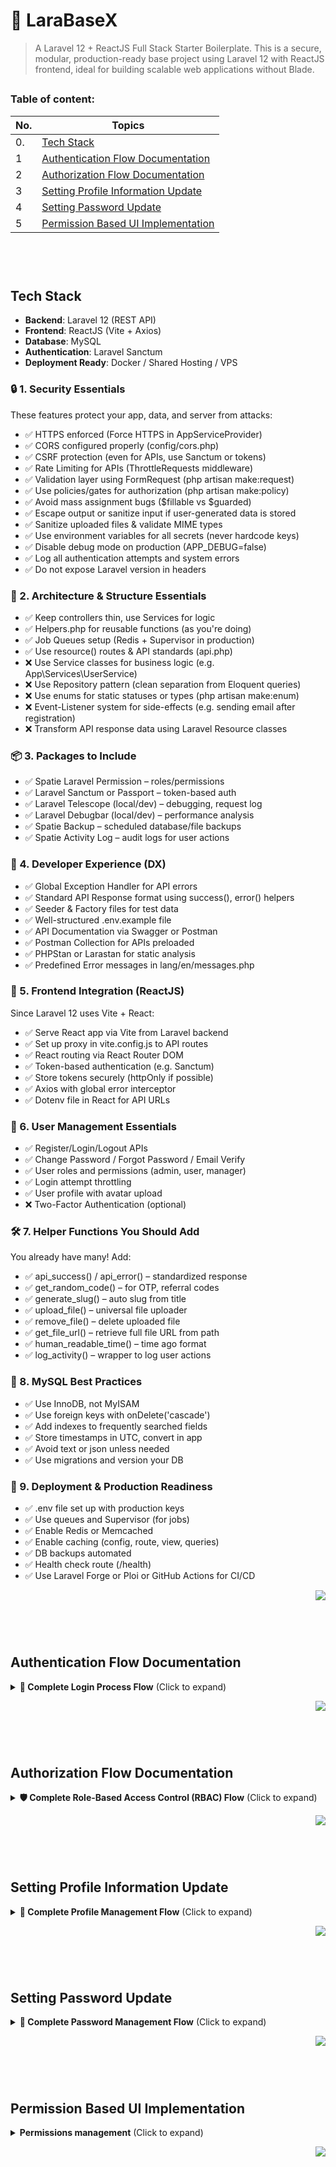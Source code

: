 # 🚀 LaraBaseX

> A Laravel 12 + ReactJS Full Stack Starter Boilerplate.
This is a secure, modular, production-ready base project using Laravel 12 with ReactJS frontend, ideal for building scalable web applications without Blade.

<div id="top"></div>

##

### Table of content:

| No. | Topics                                                                                  |
| --- | --------------------------------------------------------------------------------------- |
| 0.  | [Tech Stack](#tech-stack)                                                               |
| 1   | [Authentication Flow Documentation](#authentication-flow-documentation)                 |
| 2   | [Authorization Flow Documentation](#authorization-flow-documentation)                   |
| 3   | [Setting Profile Information Update](#setting-profile-information-update)               |
| 4   | [Setting Password Update](#setting-password-update)                                     |
| 5   | [Permission Based UI Implementation](#permission-based-ui-implementation)               |

<br>

<br>

#



## Tech Stack

- **Backend**: Laravel 12 (REST API)
- **Frontend**: ReactJS (Vite + Axios)
- **Database**: MySQL
- **Authentication**: Laravel Sanctum
- **Deployment Ready**: Docker / Shared Hosting / VPS



### 🔒 1. Security Essentials
These features protect your app, data, and server from attacks:

- ✅ HTTPS enforced (Force HTTPS in AppServiceProvider)
- ✅ CORS configured properly (config/cors.php)
- ✅ CSRF protection (even for APIs, use Sanctum or tokens)
- ✅ Rate Limiting for APIs (ThrottleRequests middleware)
- ✅ Validation layer using FormRequest (php artisan make:request)
- ✅ Use policies/gates for authorization (php artisan make:policy)
- ✅ Avoid mass assignment bugs ($fillable vs $guarded)
- ✅ Escape output or sanitize input if user-generated data is stored
- ✅ Sanitize uploaded files & validate MIME types
- ✅ Use environment variables for all secrets (never hardcode keys)
- ✅ Disable debug mode on production (APP_DEBUG=false)
- ✅ Log all authentication attempts and system errors
- ✅ Do not expose Laravel version in headers


### 🧱 2. Architecture & Structure Essentials
- ✅ Keep controllers thin, use Services for logic
- ✅ Helpers.php for reusable functions (as you're doing)
- ✅ Job Queues setup (Redis + Supervisor in production)
- ✅ Use resource() routes & API standards (api.php)
- ❌ Use Service classes for business logic (e.g. App\Services\UserService)
- ❌ Use Repository pattern (clean separation from Eloquent queries)
- ❌ Use enums for static statuses or types (php artisan make:enum)
- ❌ Event-Listener system for side-effects (e.g. sending email after registration)
- ❌ Transform API response data using Laravel Resource classes


### 📦 3. Packages to Include
- ✅ Spatie Laravel Permission – roles/permissions
- ✅ Laravel Sanctum or Passport – token-based auth
- ✅ Laravel Telescope (local/dev) – debugging, request log
- ✅ Laravel Debugbar (local/dev) – performance analysis
- ✅ Spatie Backup – scheduled database/file backups
- ✅ Spatie Activity Log – audit logs for user actions


### 🧠 4. Developer Experience (DX)
- ✅ Global Exception Handler for API errors
- ✅ Standard API Response format using success(), error() helpers
- ✅ Seeder & Factory files for test data
- ✅ Well-structured .env.example file
- ✅ API Documentation via Swagger or Postman
- ✅ Postman Collection for APIs preloaded
- ✅ PHPStan or Larastan for static analysis
- ✅ Predefined Error messages in lang/en/messages.php


### 🧰 5. Frontend Integration (ReactJS)
Since Laravel 12 uses Vite + React:

- ✅ Serve React app via Vite from Laravel backend
- ✅ Set up proxy in vite.config.js to API routes
- ✅ React routing via React Router DOM
- ✅ Token-based authentication (e.g. Sanctum)
- ✅ Store tokens securely (httpOnly if possible)
- ✅ Axios with global error interceptor
- ✅ Dotenv file in React for API URLs


### 🔐 6. User Management Essentials
- ✅ Register/Login/Logout APIs
- ✅ Change Password / Forgot Password / Email Verify
- ✅ User roles and permissions (admin, user, manager)
- ✅ Login attempt throttling
- ✅ User profile with avatar upload
- ❌ Two-Factor Authentication (optional)


### 🛠️ 7. Helper Functions You Should Add
You already have many! Add:

- ✅ api_success() / api_error() – standardized response
- ✅ get_random_code() – for OTP, referral codes
- ✅ generate_slug() – auto slug from title
- ✅ upload_file() – universal file uploader
- ✅ remove_file() – delete uploaded file
- ✅ get_file_url() – retrieve full file URL from path
- ✅ human_readable_time() – time ago format
- ✅ log_activity() – wrapper to log user actions


### 💾 8. MySQL Best Practices
- ✅ Use InnoDB, not MyISAM
- ✅ Use foreign keys with onDelete('cascade')
- ✅ Add indexes to frequently searched fields
- ✅ Store timestamps in UTC, convert in app
- ✅ Avoid text or json unless needed
- ✅ Use migrations and version your DB


### 🔄 9. Deployment & Production Readiness
- ✅ .env file set up with production keys
- ✅ Use queues and Supervisor (for jobs)
- ✅ Enable Redis or Memcached
- ✅ Enable caching (config, route, view, queries)
- ✅ DB backups automated
- ✅ Health check route (/health)
- ✅ Use Laravel Forge or Ploi or GitHub Actions for CI/CD


<p align="right"><a href="#top"><img src="https://img.shields.io/badge/-Back%20to%20Top-blueviolet?style=for-the-badge" /></a></p>

<br>

<br>

#

## Authentication Flow Documentation

<details>
<summary><strong>🔐 Complete Login Process Flow</strong> (Click to expand)</summary>

### Complete Login Process Flow
Understanding how user authentication works from frontend to backend and database.

#### 🎯 Step-by-Step Login Flow

**1. User visits login page**

```php
GET /login → AuthenticatedSessionController@create() → returns Inertia::render('auth/login')
```

**2. Login form displayed**

```typescript
resources/js/pages/auth/login.tsx renders with email/password fields
```

**3. User submits form**

```php
POST /login → AuthenticatedSessionController@store(LoginRequest $request)
```

**4. Login validation & authentication**

```php
LoginRequest validates email/password → Auth::attempt() tries to log user in
```

**5. Successful login redirect**

```php
return redirect()->intended(RouteServiceProvider::HOME);
// RouteServiceProvider::HOME = '/dashboard'
```

**6. Dashboard redirect route**

```php
GET /dashboard → redirects to /admin/dashboard (from backend.php)
```

**7. Admin dashboard loads**

```php
GET /admin/dashboard → DashboardController@index() → Inertia::render('dashboard')
```

**8. Final page rendered**

```typescript
resources/js/pages/dashboard.tsx displays the admin dashboard
```

#### 📋 Files Involved in Authentication

| Step | File | Purpose |
|------|------|---------|
| 1 | `routes/auth.php` | Defines login routes |
| 2 | `AuthenticatedSessionController.php` | Handles login logic |
| 3 | `auth/login.tsx` | Login form UI |
| 4 | `LoginRequest.php` | Validates credentials |
| 5 | `RouteServiceProvider.php` | Defines redirect destination |
| 6 | `routes/backend.php` | Dashboard redirect route |
| 7 | `DashboardController.php` | Dashboard data & logic |
| 8 | `dashboard.tsx` | Dashboard UI |

#### 🛡️ Security Requirements

For login to succeed, **ALL** of these must be true:

| Requirement | Check | Location |
|-------------|-------|----------|
| **Email exists** | `users.email` must match | MySQL Database |
| **Password correct** | Hashed password must verify | MySQL Database |
| **User active** | `users.status = 'ACTIVE'` | User Model |
| **Account not locked** | Rate limiting checks | LoginRequest |
| **Proper permissions** | Role/permission validation | Custom Middleware |

#### 🔐 What Happens During Authentication

```php
// When user submits login form, Laravel does:
1. SELECT * FROM users WHERE email = 'user@example.com'
2. password_verify('user-entered-password', $user->password)
3. Check if user status is ACTIVE
4. Validate user roles/permissions
5. If ALL checks pass → Login SUCCESS
6. If ANY check fails → Login FAILS
```

#### ❌ Common Login Failures

```php
// Wrong email
Auth::attempt(['email' => 'wrong@email.com', 'password' => 'anything'])
// Result: FALSE - No user found with that email

// Correct email, wrong password
Auth::attempt(['email' => 'user@example.com', 'password' => 'wrongpassword'])
// Result: FALSE - Password doesn't match hash in database

// User exists but INACTIVE status
// Custom middleware blocks access even if login succeeds
```

#### 🔑 Key Security Points

- **Database Validation**: Without correct credentials in MySQL `users` table, login is impossible
- **Password Hashing**: Passwords are hashed using Laravel's secure bcrypt algorithm
- **Session Management**: Successful login creates secure session tokens
- **Middleware Protection**: Custom middleware validates user status and permissions
- **Rate Limiting**: Failed login attempts are throttled to prevent brute force attacks

#### 📝 Authentication Middleware Stack

After successful login, protected routes use this middleware stack:

```php
Route::middleware(['auth', 'verified', 'admin', 'preventBackHistory'])->group(function () {
    // Protected admin routes
});
```

- **auth**: Ensures user is authenticated
- **verified**: Ensures email is verified (if required)
- **admin**: Custom middleware checking admin permissions
- **preventBackHistory**: Prevents browser back button after logout

</details>


<p align="right"><a href="#top"><img src="https://img.shields.io/badge/-Back%20to%20Top-blueviolet?style=for-the-badge" /></a></p>



<br>

<br>

#

## Authorization Flow Documentation

<details>
<summary><strong>🛡️ Complete Role-Based Access Control (RBAC) Flow</strong> (Click to expand)</summary>

### Complete Role-Based Access Control (RBAC) Flow
Understanding how user authorization works from registration to protected resource access.

#### 🎯 Step-by-Step Authorization Flow

**1. User Registration with Role Assignment**

```php
POST /register → RegisteredUserController@store() → User created with 'User' role and 'INACTIVE' status
```

**2. Admin Approval Process**

```php
Admin changes user status: 'INACTIVE' → 'ACTIVE' in admin panel
```

**3. User Login Attempt**

```php
POST /login → AuthenticatedSessionController@store() → Authentication succeeds
```

**4. Protected Route Access**

```php
GET /admin/dashboard → Middleware stack: ['auth', 'verified', 'admin', 'preventBackHistory']
```

**5. AdminAccess Middleware Validation**

```php
AdminAccess middleware validates:
1. Authentication status
2. User status (ACTIVE/INACTIVE)
3. User roles (RootUser/Admin/User)
4. Specific permissions for the route
```

**6. Permission-Based Access Control**

```php
Route: admin/dashboard → Permission: dashboard-view → Access Granted/Denied
```

**7. Final Access Decision**

```php
if (hasPermission) → Proceed to controller
else → Access Denied (403)
```

#### 📋 Files Involved in Authorization

| Step | File | Purpose |
|------|------|---------|
| 1 | `RegisteredUserController.php` | Assigns default 'User' role to new users |
| 2 | `AdminAccess.php` | Main authorization middleware |
| 3 | `User.php` model | Role/permission relationships |
| 4 | `routes/backend.php` | Protected route definitions |
| 5 | `DashboardController.php` | Resource access control |
| 6 | Database tables | `roles`, `permissions`, `role_has_permissions` |

#### 🛡️ Authorization Security Levels

Authorization happens in **4 security levels**:

| Level | Check | Middleware/Location | Action if Fails |
|-------|-------|-------------------|-----------------|
| **Level 1** | Authentication | `auth` middleware | Redirect to login |
| **Level 2** | User Status | `AdminAccess` middleware | Access denied |
| **Level 3** | Role Validation | `AdminAccess` middleware | Access denied |
| **Level 4** | Permission Check | `AdminAccess` middleware | Access denied |

#### 🔐 Role & Permission Structure

```php
// Role Hierarchy (from highest to lowest access)
RootUser → Admin → User

// Permission Mapping Example:
Route: admin/users → Permission: user-view
Route: admin/users (POST) → Permission: user-store
Route: admin/users/{user} (PUT) → Permission: user-update
```

#### 📊 Current Role Permissions

| Role | Status | Permissions | Access Level |
|------|--------|-------------|--------------|
| **RootUser** | ACTIVE | All 14 permissions | Full system access |
| **Admin** | ACTIVE | Configurable subset | Partial admin access |
| **User** | INACTIVE → ACTIVE | `dashboard-view` only | Basic dashboard access |

**RootUser Permissions:**
```
- dashboard-view, role-view, role-store, role-update, role-permission
- user-view, user-store, user-update
- employee-view, employee-store, employee-update
- enquiry-view, enquiry-store, enquiry-update
```

**User Permissions:**
```
- dashboard-view (basic dashboard access only)
```

#### 🚦 Authorization Decision Process

```php
// AdminAccess Middleware Logic Flow:

1. Authentication Check
   if (!Auth::check()) → return redirect('/login')

2. User Status Check
   if ($user->status !== 'ACTIVE') → return access_denied()

3. Super Admin Bypass
   if ($user->hasRole(['RootUser', 'SuperAdmin'])) → return next($request)

4. Permission Extraction
   $route = 'admin/dashboard' → $permission = 'dashboard-view'

5. Permission Check
   if ($user->can($permission)) → return next($request)
   else → return access_denied()
```

#### 🔄 User Lifecycle & Authorization States

```mermaid
Registration → INACTIVE + User Role → Admin Approval → ACTIVE Status → Login → Permission Check → Access Granted/Denied
```

**State Transitions:**
```php
// New User Registration
User::create([
    'status' => 'INACTIVE',  // Cannot login
    'role' => 'User'         // Basic permissions when activated
]);

// Admin Activation
$user->update(['status' => 'ACTIVE']); // Can now login

// Role Upgrade (if needed)
$user->assignRole('Admin'); // Gets additional permissions
```

#### ❌ Common Authorization Failures

```php
// Scenario 1: Inactive User
$user->status = 'INACTIVE' → Access denied (even with correct role)

// Scenario 2: Insufficient Role
$user->hasRole('User') but route needs 'Admin' → Access denied

// Scenario 3: Missing Permission
$user->hasRole('Admin') but lacks 'user-delete' permission → Access denied

// Scenario 4: Route Permission Not Found
Route has no mapped permission → Access denied (fail-safe)
```

#### 🛠️ Permission Mapping System

The system uses **dynamic permission mapping** based on route patterns:

```php
// Route Pattern → Permission Pattern
admin/{resource} → {resource}-view
admin/{resource} (POST) → {resource}-store
admin/{resource}/{id} (PUT) → {resource}-update
admin/{resource}/{id} (DELETE) → {resource}-destroy

// Examples:
admin/users → user-view
admin/users (POST) → user-store
admin/users/123 (PUT) → user-update
admin/roles/456/permission → role-permission
```

#### 🔑 Key Authorization Features

- **Role-Based Access Control**: Users assigned roles with specific permissions
- **Dynamic Permission Checking**: Permissions mapped from route patterns
- **Multi-Level Security**: 4-layer validation (auth → status → role → permission)
- **Emergency Access**: RootUser bypasses all permission checks
- **Fail-Safe Design**: Unknown routes/permissions default to access denied
- **Comprehensive Logging**: All access attempts logged for security audit

#### 📝 Authorization Middleware Configuration

```php
// Protected Routes Configuration
Route::middleware(['auth', 'verified', 'admin', 'preventBackHistory'])->group(function () {
    Route::prefix('admin')->name('admin.')->group(function () {
        Route::get('dashboard', [DashboardController::class, 'index'])->name('dashboard.index');
        // Each route automatically mapped to required permission
    });
});
```

**Middleware Responsibilities:**
- **auth**: Basic authentication validation
- **verified**: Email verification (if enabled)
- **admin**: Role-based authorization (our custom middleware)
- **preventBackHistory**: Security measure for sensitive pages

#### 🎯 Authorization Security Benefits

- **✅ Granular Access Control**: Each route protected by specific permissions
- **✅ Role Hierarchy**: Clear privilege levels from User to RootUser
- **✅ Admin Approval Workflow**: New users require explicit activation
- **✅ Dynamic Permission System**: Easy to add new protected routes
- **✅ Emergency Access**: RootUser always has system access
- **✅ Comprehensive Audit**: All authorization decisions logged
- **✅ Fail-Safe Default**: Deny access when in doubt


</details>

<p align="right"><a href="#top"><img src="https://img.shields.io/badge/-Back%20to%20Top-blueviolet?style=for-the-badge" /></a></p>



<br>

<br>

#

## Setting Profile Information Update

<details>
<summary><strong>👤 Complete Profile Management Flow</strong> (Click to expand)</summary>

### Complete Profile Management Flow
Understanding how authenticated users can update their personal information (name and email).

#### 🎯 Step-by-Step Profile Update Flow

**1. User accesses profile settings**

```php
GET /settings/profile → ProfileController@edit() → returns Inertia::render('settings/profile')
```

**2. Profile form displayed**

```typescript
resources/js/pages/settings/profile.tsx renders with first_name, last_name, and email fields
```

**3. User modifies information**

```typescript
Form fields auto-populate with current user data from auth.user object
```

**4. User submits form**

```php
PATCH /settings/profile → ProfileController@update(ProfileUpdateRequest $request)
```

**5. Backend validation**

```php
ProfileUpdateRequest validates:
- first_name: required, string, max:255
- last_name: nullable, string, max:255
- email: required, unique (except current user), valid email format
```

**6. Email verification check**

```php
if (email changed) → set email_verified_at = null → triggers verification process
```

**7. Profile updated & saved**

```php
$user->fill($validated_data) → $user->save() → redirect back to profile page
```

**8. Success feedback displayed**

```typescript
"Saved" message shows briefly using Transition component
```

#### 📋 Files Involved in Profile Update

| Step | File | Purpose |
|------|------|---------|
| 1 | `routes/settings.php` | Defines profile routes |
| 2 | `ProfileController.php` | Handles profile logic |
| 3 | `settings/profile.tsx` | Profile form UI |
| 4 | `ProfileUpdateRequest.php` | Validates profile data |
| 5 | `User.php` model | User data storage |
| 6 | `SettingsLayout.tsx` | Settings page wrapper |

#### 🛡️ Profile Update Security Features

Profile updates include these security measures:

| Security Layer | Check | Purpose |
|----------------|-------|---------|
| **Authentication** | Must be logged in | Only auth users can update profile |
| **Ownership** | Only update own profile | Users can't modify other profiles |
| **Email Uniqueness** | Email must be unique in system | Prevents duplicate accounts |
| **Data Validation** | Required fields & format validation | Ensures data integrity |
| **Email Verification** | Reset verification on email change | Confirms new email ownership |

#### 🔐 Profile Form Fields & Validation

```typescript
// Profile Form Structure
type ProfileForm = {
    first_name: string;  // Required, max 255 chars
    last_name: string;   // Optional, max 255 chars
    email: string;       // Required, valid email, unique
};

// Form Initialization
const { data, setData, patch } = useForm<ProfileForm>({
    first_name: auth.user.first_name || '',
    last_name: auth.user.last_name || '',
    email: auth.user.email,
});
```

#### 📊 Profile Update Process Details

**Frontend Form Handling:**
```typescript
// Real-time data binding
onChange={(e) => setData('first_name', e.target.value)}

// Form submission
patch(route('profile.update'), { preserveScroll: true });

// Success feedback
{recentlySuccessful && <p>Saved</p>}
```

**Backend Processing:**
```php
// Validation through ProfileUpdateRequest
$validated = $request->validated();

// Fill user model with new data
$request->user()->fill($validated);

// Handle email changes
if ($request->user()->isDirty('email')) {
    $request->user()->email_verified_at = null;
}

// Save changes
$request->user()->save();
```

#### 🔄 Email Verification Workflow

When user changes email address:

```php
1. New email is saved to database
2. email_verified_at is set to NULL
3. User must verify new email address
4. Verification link sent to new email
5. Until verified, some features may be restricted
```

**Email Verification UI:**
```typescript
{mustVerifyEmail && auth.user.email_verified_at === null && (
    <div>
        <p>Your email address is unverified.</p>
        <Link href={route('verification.send')}>
            Click here to resend verification email
        </Link>
    </div>
)}
```

#### ❌ Common Profile Update Failures

```php
// Validation Failures:

// Empty first name
'first_name' => '' → Error: "The first name field is required"

// Duplicate email
'email' => 'existing@email.com' → Error: "The email has already been taken"

// Invalid email format
'email' => 'not-an-email' → Error: "The email must be a valid email address"

// First name too long
'first_name' => str_repeat('A', 256) → Error: "First name may not be greater than 255 characters"
```

#### 🎨 UI/UX Features

**Responsive Design:**
```typescript
// Mobile: Stacked layout
<div className="grid grid-cols-1 gap-4 md:grid-cols-2">

// Desktop: Side-by-side first_name and last_name
```

**Form Accessibility:**
```typescript
// Proper labels and autocomplete
<Label htmlFor="first_name">First Name</Label>
<Input autoComplete="given-name" />

// Error message display
<InputError message={errors.first_name} />
```

**Visual Feedback:**
```typescript
// Loading state
<Button disabled={processing}>Save</Button>

// Success animation
<Transition show={recentlySuccessful}>
    <p>Saved</p>
</Transition>
```

#### 🔑 Key Profile Management Features

- **✅ Real-time Validation**: Immediate feedback on form errors
- **✅ Responsive Design**: Works on mobile and desktop devices
- **✅ Auto-population**: Form loads with current user data
- **✅ Email Verification**: Automatically triggers when email changes
- **✅ Security First**: Only authenticated users can access
- **✅ Data Integrity**: Comprehensive validation rules
- **✅ User Experience**: Smooth transitions and clear feedback

#### 📝 Profile Settings Integration

Profile updates integrate with the broader settings system:

```typescript
// Settings Layout Navigation
<SettingsLayout>
    {/* Profile form content */}
    <DeleteUser /> {/* Account deletion component */}
</SettingsLayout>
```

**Settings Navigation:**
- Profile Information (current page)
- Password Update
- Account Deletion
- Other settings sections

#### 🛠️ Technical Implementation Notes

**Inertia.js Integration:**
```php
// Controller returns Inertia response
return Inertia::render('settings/profile', [
    'mustVerifyEmail' => $request->user() instanceof MustVerifyEmail,
    'status' => session('status'),
]);
```

**Form Request Validation:**
```php
// Custom validation rules in ProfileUpdateRequest
Rule::unique(User::class)->ignore($this->user()->id)
// Allows user to keep their current email while preventing duplicates
```

**State Management:**
```typescript
// Inertia useForm hook manages form state
const { data, setData, patch, errors, processing, recentlySuccessful } = useForm();
```

This profile management system provides a secure, user-friendly way for authenticated users to maintain their personal information while ensuring data integrity and security throughout the process.

</details>

<p align="right"><a href="#top"><img src="https://img.shields.io/badge/-Back%20to%20Top-blueviolet?style=for-the-badge" /></a></p>



<br>

<br>

#

## Setting Password Update

<details>
<summary><strong>🔐 Complete Password Management Flow</strong> (Click to expand)</summary>

### Complete Password Management Flow
Understanding how authenticated users can securely update their account passwords.

#### 🎯 Step-by-Step Password Update Flow

**1. User accesses password settings**

```php
GET /settings/password → PasswordController@edit() → returns Inertia::render('settings/password')
```

**2. Password form displayed**

```typescript
resources/js/pages/settings/password.tsx renders with current_password, password, and password_confirmation fields
```

**3. User enters password information**

```typescript
Form requires: current password, new password, and password confirmation
```

**4. User submits form**

```php
PUT /settings/password → PasswordController@update(Request $request)
```

**5. Backend validation**

```php
Request validates:
- current_password: required, must match current user password
- password: required, must meet Password::defaults() rules, confirmed
- password_confirmation: must match password field
```

**6. Password hashing & update**

```php
Hash::make($validated['password']) → User password updated in database
```

**7. Success response**

```php
return back() → redirects to password settings page
```

**8. Success feedback displayed**

```typescript
"Saved" message shows briefly using Transition component
```

#### 📋 Files Involved in Password Update

| Step | File | Purpose |
|------|------|---------|
| 1 | `routes/settings.php` | Defines password routes |
| 2 | `Settings/PasswordController.php` | Handles password logic |
| 3 | `settings/password.tsx` | Password form UI |
| 4 | `Request` validation | Built-in Laravel validation |
| 5 | `User.php` model | Password storage |
| 6 | `SettingsLayout.tsx` | Settings page wrapper |

#### 🛡️ Password Update Security Features

Password updates include multiple security layers:

| Security Layer | Check | Purpose |
|----------------|-------|---------|
| **Authentication** | Must be logged in | Only auth users can change password |
| **Current Password** | Must provide current password | Prevents unauthorized changes |
| **Password Strength** | Must meet Password::defaults() rules | Ensures strong passwords |
| **Confirmation** | Must confirm new password | Prevents typos |
| **Secure Hashing** | bcrypt/Argon2 hashing | Passwords stored securely |

#### 🔐 Password Form Fields & Validation

```typescript
// Password Form Structure
type PasswordForm = {
    current_password: string;      // Required, must match current
    password: string;              // Required, must meet strength rules
    password_confirmation: string; // Required, must match password
};

// Form Initialization
const { data, setData, put } = useForm({
    current_password: '',
    password: '',
    password_confirmation: '',
});
```

#### 📊 Password Validation Rules

**Laravel Password::defaults() includes:**
```php
- Minimum 8 characters
- At least one uppercase letter (A-Z)
- At least one lowercase letter (a-z)
- At least one number (0-9)
- At least one special character (!@#$%^&*)
- Must be confirmed (password_confirmation field)
```

**Additional Security Rules:**
```php
- current_password: Must match user's existing password
- Cannot be empty or null
- Real-time validation on frontend
- Secure hashing using Hash::make()
```

#### 🔄 Password Update Process Details

**Frontend Form Handling:**
```typescript
// Real-time data binding
onChange={(e) => setData('password', e.target.value)}

// Form submission with error handling
put(route('password.update'), {
    preserveScroll: true,
    onSuccess: () => reset(),
    onError: (errors) => {
        // Focus on error fields and reset sensitive data
        if (errors.password) {
            reset('password', 'password_confirmation');
            passwordInput.current?.focus();
        }
        if (errors.current_password) {
            reset('current_password');
            currentPasswordInput.current?.focus();
        }
    },
});
```

**Backend Processing:**
```php
// Comprehensive validation
$validated = $request->validate([
    'current_password' => ['required', 'current_password'],
    'password' => ['required', Password::defaults(), 'confirmed'],
]);

// Secure password update
$request->user()->update([
    'password' => Hash::make($validated['password']),
]);

// Return to settings page
return back();
```

#### ❌ Common Password Update Failures

```php
// Validation Failures:

// Wrong current password
'current_password' => 'wrongpassword' → Error: "The current password is incorrect"

// Weak new password
'password' => '123' → Error: "Password must be at least 8 characters"

// Password mismatch
'password' => 'NewPass123!'
'password_confirmation' => 'DifferentPass' → Error: "Password confirmation does not match"

// Missing uppercase letter
'password' => 'newpass123!' → Error: "Password must contain at least one uppercase letter"

// Missing special character
'password' => 'NewPass123' → Error: "Password must contain at least one special character"
```

#### 🎨 UI/UX Features

**Security-First Design:**
```typescript
// All password fields use type="password"
<Input type="password" autoComplete="current-password" />
<Input type="password" autoComplete="new-password" />

// Auto-focus on error fields
passwordInput.current?.focus();
currentPasswordInput.current?.focus();
```

**Form Accessibility:**
```typescript
// Proper labels and autocomplete
<Label htmlFor="current_password">Current password</Label>
<Input autoComplete="current-password" />

// Clear error messages
<InputError message={errors.current_password} />
```

**Visual Feedback:**
```typescript
// Loading state prevents multiple submissions
<Button disabled={processing}>Save password</Button>

// Success animation
<Transition show={recentlySuccessful}>
    <p>Saved</p>
</Transition>
```

#### 🔒 Advanced Security Features

**Error Handling & Data Protection:**
```typescript
// Automatic form reset on success
onSuccess: () => reset()

// Selective field reset on errors
onError: (errors) => {
    if (errors.password) {
        reset('password', 'password_confirmation');
    }
    if (errors.current_password) {
        reset('current_password');
    }
}
```

**Backend Security Measures:**
```php
// Current password verification
'current_password' => ['required', 'current_password']

// Strong password enforcement
'password' => ['required', Password::defaults(), 'confirmed']

// Secure hashing algorithm
Hash::make($validated['password'])
```

#### 🔑 Key Password Management Features

- **✅ Current Password Verification**: Must know current password to change
- **✅ Strong Password Enforcement**: Laravel's Password::defaults() rules
- **✅ Password Confirmation**: Prevents typos with confirmation field
- **✅ Secure Hashing**: Uses Laravel's secure Hash::make() method
- **✅ Error Handling**: Smart field focus and data reset on errors
- **✅ Form Security**: Auto-reset sensitive data after submission
- **✅ User Experience**: Clear feedback and loading states

#### 📝 Password Settings Integration

Password updates integrate with the broader settings system:

```typescript
// Settings Layout Navigation
<SettingsLayout>
    <HeadingSmall
        title="Update password"
        description="Ensure your account is using a long, random password to stay secure"
    />
    {/* Password form content */}
</SettingsLayout>
```

**Settings Navigation:**
- Profile Information
- Password Update (current page)
- Account Deletion
- Other settings sections

#### 🛠️ Technical Implementation Notes

**Inertia.js Integration:**
```php
// Simple controller response
return Inertia::render('settings/password');
// No additional data needed - form handles state internally
```

**Laravel Validation Rules:**
```php
// Built-in current password validation
'current_password' => ['required', 'current_password']

// Laravel's default password strength rules
Password::defaults() // Configurable in AppServiceProvider if needed
```

**State Management:**
```typescript
// Inertia useForm hook with refs for focus management
const { data, setData, put, reset, errors, processing, recentlySuccessful } = useForm();
const passwordInput = useRef<HTMLInputElement>(null);
const currentPasswordInput = useRef<HTMLInputElement>(null);
```

#### 🎯 Password Security Benefits

- **✅ Multi-Layer Validation**: Current password + strength rules + confirmation
- **✅ Secure Storage**: Passwords hashed with Laravel's secure algorithms
- **✅ User-Friendly Errors**: Clear validation messages and field focus
- **✅ Form Security**: Automatic sensitive data cleanup
- **✅ Authentication Required**: Only logged-in users can change passwords
- **✅ Real-Time Feedback**: Immediate validation and success confirmation
- **✅ Accessibility Compliant**: Proper labels, autocomplete, and focus management

This password management system provides enterprise-grade security while maintaining an excellent user experience, ensuring users can easily maintain strong, secure passwords for their accounts.

</details>

<p align="right"><a href="#top"><img src="https://img.shields.io/badge/-Back%20to%20Top-blueviolet?style=for-the-badge" /></a></p>



<br>

<br>

#

## Permission Based UI Implementation

<details>
<summary><strong>Permissions management</strong> (Click to expand)</summary>

### Summary
Implemented a comprehensive permission-based UI system that will solve your 403 error issues and provide a better user experience. Here's what has been created:

### Components Created

#### 1. `PermissionDenied` Component
**Path:** `/resources/js/components/permission-denied.tsx`
- Reusable component that shows a professional "Access Denied" message
- Configurable title, message, and description
- Includes contact information for requesting permissions
- Follows your monochrome design system

#### 2. `Error` Page Component
**Path:** `/resources/js/pages/error.tsx`
- Global error page that handles 403, 404, 500, and other HTTP errors
- Uses PermissionDenied component for 403 errors specifically
- Provides helpful navigation options (Dashboard, Back, Refresh)

#### 3. `usePermissions` Hook
**Path:** `/resources/js/hooks/use-permissions.ts`
- React hook for checking user permissions and roles
- Provides functions like `hasPermission()`, `hasRole()`, `isRootUser()`, etc.
- Automatically handles RootUser role (bypasses all permission checks)

#### 4. `ProtectedSection` Component
**Path:** `/resources/js/components/protected-section.tsx`
- Wrapper component that conditionally renders content based on permissions
- Can protect individual sections within pages
- Shows permission denied message or custom fallback
- Supports multiple permissions/roles with AND/OR logic

### Backend Integration

#### Exception Handler Updated
**Path:** `/app/Exceptions/Handler.php`
- Added proper 403 error handling for Inertia requests
- Automatically renders the error page with permission denied message
- Handles both `AccessDeniedHttpException` and `AuthorizationException`

### Usage Examples

#### 1. Protecting Navigation (Already Updated)
```tsx
// app-sidebar.tsx - Navigation items are filtered by permissions
const hasAccess = hasPermission(auth.user, 'user-view');
```

#### 2. Protecting Page Sections (Already Updated in Users Index)
```tsx
// Protect Create Button
<ProtectedSection permission="user-store" showDeniedMessage={false}>
    <Link href={route('admin.users.create')}>
        <Button>Create User</Button>
    </Link>
</ProtectedSection>

// Protect Edit/Delete in Dropdown
<ProtectedSection permission="user-update" showDeniedMessage={false}>
    <DropdownMenuItem asChild>
        <Link href={route('admin.users.edit', user.id)}>Edit User</Link>
    </DropdownMenuItem>
</ProtectedSection>

// Protect Status Toggle
<ProtectedSection permission="user-update" showDeniedMessage={false}>
    <Switch checked={isActive} onCheckedChange={() => handleStatusChange(user.id, user.status)} />
</ProtectedSection>
```

#### 3. Using the Permission Hook
```tsx
import { usePermissions } from '@/hooks/use-permissions';

function MyComponent() {
    const { hasPermission, hasRole, isRootUser } = usePermissions();

    if (!hasPermission('user-view')) {
        return <PermissionDenied />;
    }

    return (
        <div>
            {hasPermission('user-store') && <CreateButton />}
            {hasPermission('user-update') && <EditButton />}
            {(hasRole('Admin') || isRootUser()) && <AdminOnlySection />}
        </div>
    );
}
```

### Controller Protection (Recommended)

Add this to your controllers to prevent 403 errors at the source:

```php
// In UserController.php constructor
public function __construct()
{
    $this->middleware('permission:user-view')->only(['index', 'show']);
    $this->middleware('permission:user-store')->only(['create', 'store']);
    $this->middleware('permission:user-update')->only(['edit', 'update', 'changeStatus']);
}
```

### Benefits

1. **Better UX**: Users see helpful messages instead of generic 403 errors
2. **Consistent Design**: All permission denied messages follow your design system
3. **Reusable**: Components can be used across all pages and sections
4. **Flexible**: Can protect entire pages, sections, or individual buttons
5. **Type Safe**: Full TypeScript support with proper interfaces
6. **Performance**: Frontend filtering prevents unnecessary clicks and requests

### Next Steps

1. **Add middleware to controllers** to prevent backend 403 errors
2. **Apply ProtectedSection** to other pages (roles, employees, enquiries)
3. **Test with different user roles** to ensure proper permission handling
4. **Customize messages** per section if needed

This system ensures users will never see a blank 403 error page again, and will always know why they can't access something and who to contact for help!

</details>

<p align="right"><a href="#top"><img src="https://img.shields.io/badge/-Back%20to%20Top-blueviolet?style=for-the-badge" /></a></p>



<br>

<br>

#
